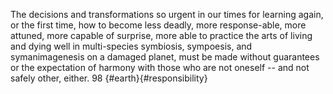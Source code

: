 
The decisions and transformations so urgent in our times for learning again, or the first time, how to become less deadly, more response-able, more attuned, more capable of surprise, more able to practice the arts of living and dying well in multi-species symbiosis, sympoesis, and symanimagenesis on a damaged planet, must be made without guarantees or the expectation of harmony with those who are not oneself -- and not safely other, either. 98 {#earth}{#responsibility}
